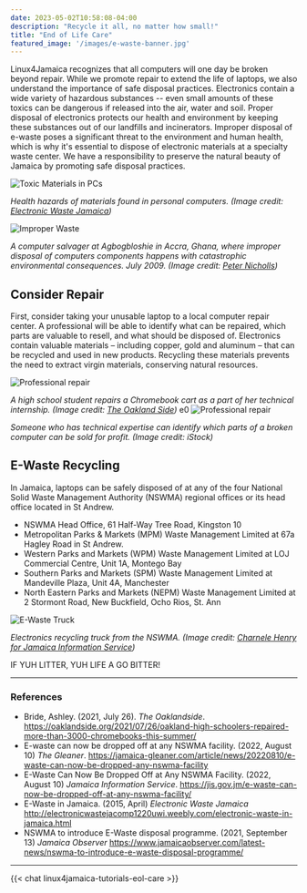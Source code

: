 ```yaml
---
date: 2023-05-02T10:58:08-04:00
description: "Recycle it all, no matter how small!"
title: "End of Life Care"
featured_image: '/images/e-waste-banner.jpg'
---
```


Linux4Jamaica recognizes that all computers will one day be broken beyond repair. While we promote repair to extend the life of laptops, we also understand the importance of safe disposal practices. Electronics contain a wide variety of hazardous substances -- even small amounts of these toxics can be dangerous if released into the air, water and soil. Proper disposal of electronics protects our health and environment by keeping these substances out of our landfills and incinerators. Improper disposal of e-waste poses a significant threat to the environment and human health, which is why it's essential to dispose of electronic materials at a specialty waste center. We have a responsibility to preserve the natural beauty of Jamaica by promoting safe disposal practices. 

![Toxic Materials in PCs](/images/dangers-pc.png)

*Health hazards of materials found in personal computers. (Image credit: [Electronic Waste Jamaica](http://electronicwastejacomp1220uwi.weebly.com/electronic-waste-in-jamaica.html))*

![Improper Waste](/images/improper-waste.png)

*A computer salvager at Agbogbloshie in Accra, Ghana, where improper disposal of computers components happens with catastrophic environmental consequences. July 2009. (Image credit: [Peter Nicholls](http://www.peter-nicholls.com/ghana-e-waste/))*

## Consider Repair

First, consider taking your unusable laptop to a local computer repair center. A professional will be able to identify what can be repaired, which parts are valuable to resell, and what should be disposed of. Electronics contain valuable materials – including copper, gold and aluminum – that can be recycled and used in new products. Recycling these materials prevents the need to extract virgin materials, conserving natural resources.

![Professional repair](/images/yarelin.png)

*A high school student repairs a Chromebook cart as a part of her technical internship. (Image credit: [The Oakland Side](https://oaklandside.org/2021/07/26/oakland-high-schoolers-repaired-more-than-3000-chromebooks-this-summer/))*
e0
![Professional repair](/images/stock-image-repair.jpg)

*Someone who has technical expertise can identify which parts of a broken computer can be sold for profit. (Image credit: iStock)*

## E-Waste Recycling

In Jamaica, laptops can be safely disposed of at any of the four National Solid Waste Management Authority (NSWMA) regional offices or its head office located in St Andrew.

- NSWMA Head Office, 61 Half-Way Tree Road, Kingston 10
- Metropolitan Parks & Markets (MPM) Waste Management Limited at 67a Hagley Road in St Andrew.
- Western Parks and Markets (WPM) Waste Management Limited at LOJ Commercial Centre, Unit 1A, Montego Bay
- Southern Parks and Markets (SPM) Waste Management Limited at Mandeville Plaza, Unit 4A, Manchester
- North Eastern Parks and Markets (NEPM) Waste Management Limited at 2 Stormont Road, New Buckfield, Ocho Rios, St. Ann

![E-Waste Truck](/images/e-waste-truck.jpeg)

*Electronics recycling truck from the NSWMA. (Image credit: [Charnele Henry for Jamaica Information Service](https://jis.gov.jm/e-waste-can-now-be-dropped-off-at-any-nswma-facility/))*


IF YUH LITTER, YUH LIFE A GO BITTER!

---

### References

- Bride, Ashley. (2021, July 26). *The Oaklandside*. https://oaklandside.org/2021/07/26/oakland-high-schoolers-repaired-more-than-3000-chromebooks-this-summer/
- E-waste can now be dropped off at any NSWMA facility. (2022, August 10) *The Gleaner*. https://jamaica-gleaner.com/article/news/20220810/e-waste-can-now-be-dropped-any-nswma-facility
- E-Waste Can Now Be Dropped Off at Any NSWMA Facility. (2022, August 10) *Jamaica Information Service*. https://jis.gov.jm/e-waste-can-now-be-dropped-off-at-any-nswma-facility/
- E-Waste in Jamaica. (2015, April) *Electronic Waste Jamaica* http://electronicwastejacomp1220uwi.weebly.com/electronic-waste-in-jamaica.html
-  NSWMA to introduce E-Waste disposal programme. (2021, September 13) *Jamaica Observer* https://www.jamaicaobserver.com/latest-news/nswma-to-introduce-e-waste-disposal-programme/

---

{{< chat linux4jamaica-tutorials-eol-care >}}